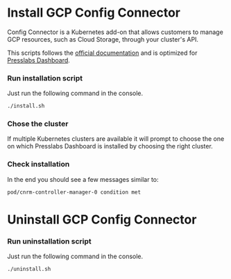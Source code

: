 # Install GCP Config Connector

Config Connector is a Kubernetes add-on that allows customers to manage GCP resources, such as Cloud
Storage, through your cluster's API.

This scripts follows the [official
documentation](https://cloud.google.com/config-connector/docs/overview) and is optimized for
[Presslabs Dashboard](https://www.presslabs.com/dashboard/).

### Run installation script

Just run the following command in the console.
```bash
./install.sh
```

### Chose the cluster

If multiple Kubernetes clusters are available it will prompt to choose the one on which Presslabs
Dashboard is installed by choosing the right cluster.

### Check installation

In the end you should see a few messages similar to:

```
pod/cnrm-controller-manager-0 condition met
```


# Uninstall GCP Config Connector

### Run uninstallation script

Just run the following command in the console.
```bash
./uninstall.sh
```
